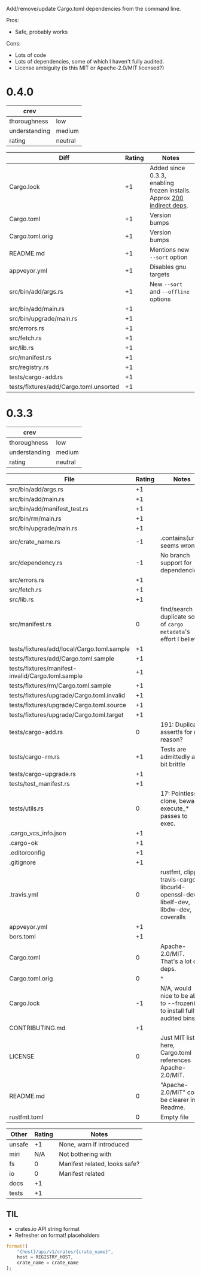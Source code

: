 Add/remove/update Cargo.toml dependencies from the command line.

Pros:
* Safe, probably works

Cons:
* Lots of code
* Lots of dependencies, some of which I haven't fully audited.
* License ambiguity (is this MIT or Apache-2.0/MIT licensed?)

0.4.0
=====
| crev          |   |
| ------------- |---|
| thoroughness  | low
| understanding | medium
| rating        | neutral

| Diff                                                  | Rating | Notes |
| ----------------------------------------------------- | ------ | ----- |
| Cargo.lock                                            | +1 | Added since 0.3.3, enabling frozen installs.  Approx [200 indirect deps](https://github.com/killercup/cargo-edit/blob/e131c92b8e1d5617fb9dca2e095ed7d7c91776ae/Cargo.lock#L1819).
| Cargo.toml                                            | +1 | Version bumps
| Cargo.toml.orig                                       | +1 | Version bumps
| README.md                                             | +1 | Mentions new `--sort` option
| appveyor.yml                                          | +1 | Disables gnu targets
| src/bin/add/args.rs                                   | +1 | New `--sort` and `--offline` options
| src/bin/add/main.rs                                   | +1 | |
| src/bin/upgrade/main.rs                               | +1 | |
| src/errors.rs                                         | +1 | |
| src/fetch.rs                                          | +1 | |
| src/lib.rs                                            | +1 | |
| src/manifest.rs                                       | +1 | |
| src/registry.rs                                       | +1 | |
| tests/cargo-add.rs                                    | +1 | |
| tests/fixtures/add/Cargo.toml.unsorted                | +1 | |

0.3.3
=====
| crev          |   |
| ------------- |---|
| thoroughness  | low
| understanding | medium
| rating        | neutral

| File                                                  | Rating | Notes |
| ----------------------------------------------------- | ------ | ----- |
| src/bin/add/args.rs                                   | +1 | |
| src/bin/add/main.rs                                   | +1 | |
| src/bin/add/manifest_test.rs                          | +1 | |
| src/bin/rm/main.rs                                    | +1 | |
| src/bin/upgrade/main.rs                               | +1 | |
| src/crate_name.rs                                     | -1 | .contains(url) seems wrong
| src/dependency.rs                                     | -1 | No branch support for dependencies?
| src/errors.rs                                         | +1 | |
| src/fetch.rs                                          | +1 | |
| src/lib.rs                                            | +1 | |
| src/manifest.rs                                       | 0 | find/search duplicate some of `cargo metadata`'s effort I believe
| tests/fixtures/add/local/Cargo.toml.sample            | +1 | |
| tests/fixtures/add/Cargo.toml.sample                  | +1 | |
| tests/fixtures/manifest-invalid/Cargo.toml.sample     | +1 | |
| tests/fixtures/rm/Cargo.toml.sample                   | +1 | |
| tests/fixtures/upgrade/Cargo.toml.invalid             | +1 | |
| tests/fixtures/upgrade/Cargo.toml.source              | +1 | |
| tests/fixtures/upgrade/Cargo.toml.target              | +1 | |
| tests/cargo-add.rs                                    | 0 | 191: Duplicate assert!s for no reason?
| tests/cargo-rm.rs                                     | +1 | Tests are admittedly a bit brittle
| tests/cargo-upgrade.rs                                | +1 | |
| tests/test_manifest.rs                                | +1 | |
| tests/utils.rs                                        | 0 | 17: Pointless clone, beware execute_* passes to exec.
| .cargo_vcs_info.json                                  | +1 | |
| .cargo-ok                                             | +1 | |
| .editorconfig                                         | +1 | |
| .gitignore                                            | +1 | |
| .travis.yml                                           | 0 | rustfmt, clippy, travis-cargo, libcurl4-openssl-dev, libelf-dev, libdw-dev, coveralls
| appveyor.yml                                          | +1 | |
| bors.toml                                             | +1 | |
| Cargo.toml                                            | 0 | Apache-2.0/MIT.  That's a lot of deps.
| Cargo.toml.orig                                       | 0 | ^
| Cargo.lock                                            | -1 | N/A, would nice to be able to --frozen(?) to install fully audited bins
| CONTRIBUTING.md                                       | +1 | |
| LICENSE                                               | 0 | Just MIT listed here, Cargo.toml references Apache-2.0/MIT.
| README.md                                             | 0 | "Apache-2.0/MIT" could be clearer in a Readme.
| rustfmt.toml                                          | 0 | Empty file

| Other     | Rating | Notes |
| --------- | ------ | ----- |
| unsafe    | +1 | None, warn if introduced
| miri      | N/A | Not bothering with
| fs        | 0 | Manifest related, looks safe?
| io        | 0 | Manifest related
| docs      | +1 | |
| tests     | +1 | |

TIL
---
* crates.io API string format
* Refresher on format! placeholders
```rust
format!(
    "{host}/api/v1/crates/{crate_name}",
    host = REGISTRY_HOST,
    crate_name = crate_name
);
```
